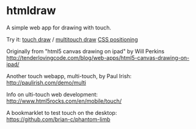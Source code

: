 htmldraw
========

A simple web app for drawing with touch.

Try it: 
[touch draw](http://htmlpreview.github.io/?https://github.com/kaicarver/htmldraw/blob/master/draw.html) /
[multitouch draw](http://rawgit.com/kaicarver/htmldraw/master/multidraw.html)
[CSS positioning](http://rawgit.com/kaicarver/htmldraw/master/positioning.html)


Originally from "html5 canvas drawing on ipad" by Will Perkins  
http://tenderlovingcode.com/blog/web-apps/html5-canvas-drawing-on-ipad/

Another touch webapp, multi-touch, by Paul Irish:  
http://paulirish.com/demo/multi

Info on ulti-touch web development:  
http://www.html5rocks.com/en/mobile/touch/

A bookmarklet to test touch on the desktop:  
https://github.com/brian-c/phantom-limb

